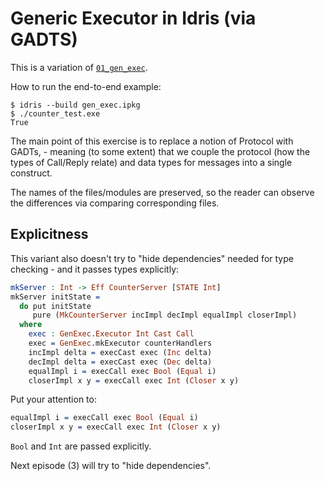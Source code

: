 # Generic Executor in Idris (via GADTS)

This is a variation of [`01_gen_exec`](../01_gen_exec).

How to run the end-to-end example:

```
$ idris --build gen_exec.ipkg
$ ./counter_test.exe
True
```

The main point of this exercise is to replace a notion of Protocol with GADTs, -
meaning (to some extent) that we couple the protocol (how the types of 
Call/Reply relate) and data types for messages into a single construct.

The names of the files/modules are preserved, so the reader can observe 
the differences via comparing corresponding files.

## Explicitness

This variant also doesn't try to "hide dependencies" needed for type checking -
and it passes types explicitly:

```idris
mkServer : Int -> Eff CounterServer [STATE Int]
mkServer initState =
  do put initState
     pure (MkCounterServer incImpl decImpl equalImpl closerImpl)
  where
    exec : GenExec.Executor Int Cast Call
    exec = GenExec.mkExecutor counterHandlers
    incImpl delta = execCast exec (Inc delta)
    decImpl delta = execCast exec (Dec delta)
    equalImpl i = execCall exec Bool (Equal i)
    closerImpl x y = execCall exec Int (Closer x y)
``` 

Put your attention to:

```idris
equalImpl i = execCall exec Bool (Equal i)
closerImpl x y = execCall exec Int (Closer x y)
```

`Bool` and `Int` are passed explicitly.

Next episode (3) will try to "hide dependencies".
